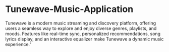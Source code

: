 # Tunewave-Music-Application
Tunewave is a modern music streaming and discovery platform, offering users a seamless way to explore and enjoy diverse genres, playlists, and moods. Features like real-time sync, personalized recommendations, song lyrics display, and an interactive equalizer make Tunewave a dynamic music experience."
